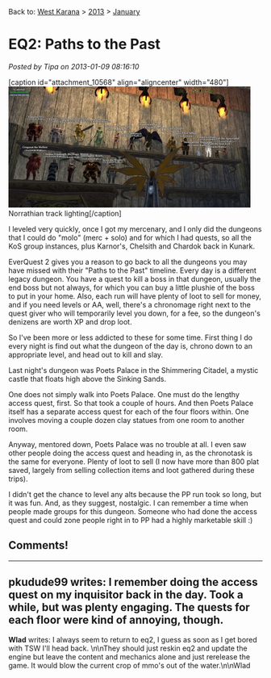 Back to: [West Karana](/posts/westkarana.md) > [2013](/posts/2013/westkarana.md) > [January](./westkarana.md)
# EQ2: Paths to the Past

*Posted by Tipa on 2013-01-09 08:16:10*

[caption id="attachment\_10568" align="aligncenter" width="480"][![](../../../uploads/2013/01/EverQuest2-2013-01-09-00-18-32-11-480x240.jpg "Norrathian track lighting")](../../../uploads/2013/01/EverQuest2-2013-01-09-00-18-32-11.jpg) Norrathian track lighting[/caption]

I leveled very quickly, once I got my mercenary, and I only did the dungeons that I could do "molo" (merc + solo) and for which I had quests, so all the KoS group instances, plus Karnor's, Chelsith and Chardok back in Kunark.

EverQuest 2 gives you a reason to go back to all the dungeons you may have missed with their "Paths to the Past" timeline. Every day is a different legacy dungeon. You have a quest to kill a boss in that dungeon, usually the end boss but not always, for which you can buy a little plushie of the boss to put in your home. Also, each run will have plenty of loot to sell for money, and if you need levels or AA, well, there's a chronomage right next to the quest giver who will temporarily level you down, for a fee, so the dungeon's denizens are worth XP and drop loot.

So I've been more or less addicted to these for some time. First thing I do every night is find out what the dungeon of the day is, chrono down to an appropriate level, and head out to kill and slay.

Last night's dungeon was Poets Palace in the Shimmering Citadel, a mystic castle that floats high above the Sinking Sands.

One does not simply walk into Poets Palace. One must do the lengthy access quest, first. So that took a couple of hours. And then Poets Palace itself has a separate access quest for each of the four floors within. One involves moving a couple dozen clay statues from one room to another room.

Anyway, mentored down, Poets Palace was no trouble at all. I even saw other people doing the access quest and heading in, as the chronotask is the same for everyone. Plenty of loot to sell (I now have more than 800 plat saved, largely from selling collection items and loot gathered during these trips).

I didn't get the chance to level any alts because the PP run took so long, but it was fun. And, as they suggest, nostalgic. I can remember a time when people made groups for this dungeon. Someone who had done the access quest and could zone people right in to PP had a highly marketable skill :)

## Comments!
---
**pkudude99** writes: I remember doing the access quest on my inquisitor back in the day.  Took a while, but was plenty engaging.  The quests for each floor were kind of annoying, though.
---
**Wlad** writes: I always seem to return to eq2, I guess as soon as I get bored with TSW I'll head back. \n\nThey should just reskin eq2 and update the engine but leave the content and mechanics alone and just rerelease the game.  It would blow the current crop of mmo's out of the water.\n\nWlad
